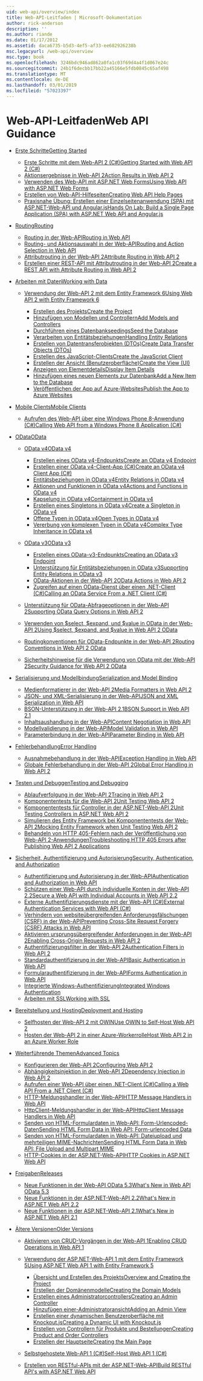 ```yaml
---
uid: web-api/overview/index
title: Web-API-Leitfaden | Microsoft-Dokumentation
author: rick-anderson
description: ''
ms.author: riande
ms.date: 01/17/2012
ms.assetid: daca6735-b5d3-4ef5-af33-ee682926238b
msc.legacyurl: /web-api/overview
msc.type: book
ms.openlocfilehash: 3246bdc946ad862a0fa1c03f69d4a4f1d067e24c
ms.sourcegitcommit: 24b1f6decbb17bb22a45166e5fdb0845c65af498
ms.translationtype: MT
ms.contentlocale: de-DE
ms.lasthandoff: 03/01/2019
ms.locfileid: "57023397"
---
```

<a name="web-api-guidance"></a><span data-ttu-id="10170-102">Web-API-Leitfaden</span><span class="sxs-lookup"><span data-stu-id="10170-102">Web API Guidance</span></span>
====================
- [<span data-ttu-id="10170-103">Erste Schritte</span><span class="sxs-lookup"><span data-stu-id="10170-103">Getting Started</span></span>](getting-started-with-aspnet-web-api/index.md)

    - [<span data-ttu-id="10170-104">Erste Schritte mit dem Web-API 2 (C#)</span><span class="sxs-lookup"><span data-stu-id="10170-104">Getting Started with Web API 2 (C#)</span></span>](getting-started-with-aspnet-web-api/tutorial-your-first-web-api.md)
    - [<span data-ttu-id="10170-105">Aktionsergebnisse in Web-API 2</span><span class="sxs-lookup"><span data-stu-id="10170-105">Action Results in Web API 2</span></span>](getting-started-with-aspnet-web-api/action-results.md)
    - [<span data-ttu-id="10170-106">Verwenden des Web-API mit ASP.NET Web Forms</span><span class="sxs-lookup"><span data-stu-id="10170-106">Using Web API with ASP.NET Web Forms</span></span>](getting-started-with-aspnet-web-api/using-web-api-with-aspnet-web-forms.md)
    - [<span data-ttu-id="10170-107">Erstellen von Web-API-Hilfeseiten</span><span class="sxs-lookup"><span data-stu-id="10170-107">Creating Web API Help Pages</span></span>](getting-started-with-aspnet-web-api/creating-api-help-pages.md)
    - [<span data-ttu-id="10170-108">Praxisnahe Übung: Erstellen einer Einzelseitenanwendung (SPA) mit ASP.NET-Web-API und Angular.js</span><span class="sxs-lookup"><span data-stu-id="10170-108">Hands On Lab: Build a Single Page Application (SPA) with ASP.NET Web API and Angular.js</span></span>](getting-started-with-aspnet-web-api/build-a-single-page-application-spa-with-aspnet-web-api-and-angularjs.md)
- [<span data-ttu-id="10170-109">Routing</span><span class="sxs-lookup"><span data-stu-id="10170-109">Routing</span></span>](web-api-routing-and-actions/index.md)

    - [<span data-ttu-id="10170-110">Routing in der Web-API</span><span class="sxs-lookup"><span data-stu-id="10170-110">Routing in Web API</span></span>](web-api-routing-and-actions/routing-in-aspnet-web-api.md)
    - [<span data-ttu-id="10170-111">Routing- und Aktionsauswahl in der Web-API</span><span class="sxs-lookup"><span data-stu-id="10170-111">Routing and Action Selection in Web API</span></span>](web-api-routing-and-actions/routing-and-action-selection.md)
    - [<span data-ttu-id="10170-112">Attributrouting in der Web-API 2</span><span class="sxs-lookup"><span data-stu-id="10170-112">Attribute Routing in Web API 2</span></span>](web-api-routing-and-actions/attribute-routing-in-web-api-2.md)
    - [<span data-ttu-id="10170-113">Erstellen einer REST-API mit Attributrouting in der Web-API 2</span><span class="sxs-lookup"><span data-stu-id="10170-113">Create a REST API with Attribute Routing in Web API 2</span></span>](web-api-routing-and-actions/create-a-rest-api-with-attribute-routing.md)
- [<span data-ttu-id="10170-114">Arbeiten mit Daten</span><span class="sxs-lookup"><span data-stu-id="10170-114">Working with Data</span></span>](data/index.md)

    - [<span data-ttu-id="10170-115">Verwendung der Web-API 2 mit dem Entity Framework 6</span><span class="sxs-lookup"><span data-stu-id="10170-115">Using Web API 2 with Entity Framework 6</span></span>](data/using-web-api-with-entity-framework/index.md)

        - [<span data-ttu-id="10170-116">Erstellen des Projekts</span><span class="sxs-lookup"><span data-stu-id="10170-116">Create the Project</span></span>](data/using-web-api-with-entity-framework/part-1.md)
        - [<span data-ttu-id="10170-117">Hinzufügen von Modellen und Controllern</span><span class="sxs-lookup"><span data-stu-id="10170-117">Add Models and Controllers</span></span>](data/using-web-api-with-entity-framework/part-2.md)
        - [<span data-ttu-id="10170-118">Durchführen eines Datenbankseedings</span><span class="sxs-lookup"><span data-stu-id="10170-118">Seed the Database</span></span>](data/using-web-api-with-entity-framework/part-3.md)
        - [<span data-ttu-id="10170-119">Verarbeiten von Entitätsbeziehungen</span><span class="sxs-lookup"><span data-stu-id="10170-119">Handling Entity Relations</span></span>](data/using-web-api-with-entity-framework/part-4.md)
        - [<span data-ttu-id="10170-120">Erstellen von Datentransferobjekten (DTOs)</span><span class="sxs-lookup"><span data-stu-id="10170-120">Create Data Transfer Objects (DTOs)</span></span>](data/using-web-api-with-entity-framework/part-5.md)
        - [<span data-ttu-id="10170-121">Erstellen des JavaScript-Clients</span><span class="sxs-lookup"><span data-stu-id="10170-121">Create the JavaScript Client</span></span>](data/using-web-api-with-entity-framework/part-6.md)
        - [<span data-ttu-id="10170-122">Erstellen der Ansicht (Benutzeroberfläche)</span><span class="sxs-lookup"><span data-stu-id="10170-122">Create the View (UI)</span></span>](data/using-web-api-with-entity-framework/part-7.md)
        - [<span data-ttu-id="10170-123">Anzeigen von Elementdetails</span><span class="sxs-lookup"><span data-stu-id="10170-123">Display Item Details</span></span>](data/using-web-api-with-entity-framework/part-8.md)
        - [<span data-ttu-id="10170-124">Hinzufügen eines neuen Elements zur Datenbank</span><span class="sxs-lookup"><span data-stu-id="10170-124">Add a New Item to the Database</span></span>](data/using-web-api-with-entity-framework/part-9.md)
        - [<span data-ttu-id="10170-125">Veröffentlichen der App auf Azure-Websites</span><span class="sxs-lookup"><span data-stu-id="10170-125">Publish the App to Azure Websites</span></span>](data/using-web-api-with-entity-framework/part-10.md)
- [<span data-ttu-id="10170-126">Mobile Clients</span><span class="sxs-lookup"><span data-stu-id="10170-126">Mobile Clients</span></span>](mobile-clients/index.md)

    - [<span data-ttu-id="10170-127">Aufrufen des Web-API über eine Windows Phone 8-Anwendung (C#)</span><span class="sxs-lookup"><span data-stu-id="10170-127">Calling Web API from a Windows Phone 8 Application (C#)</span></span>](mobile-clients/calling-web-api-from-a-windows-phone-8-application.md)
- [<span data-ttu-id="10170-128">OData</span><span class="sxs-lookup"><span data-stu-id="10170-128">OData</span></span>](odata-support-in-aspnet-web-api/index.md)

    - [<span data-ttu-id="10170-129">OData v4</span><span class="sxs-lookup"><span data-stu-id="10170-129">OData v4</span></span>](odata-support-in-aspnet-web-api/odata-v4/index.md)

        - [<span data-ttu-id="10170-130">Erstellen eines OData v4-Endpunkts</span><span class="sxs-lookup"><span data-stu-id="10170-130">Create an OData v4 Endpoint</span></span>](odata-support-in-aspnet-web-api/odata-v4/create-an-odata-v4-endpoint.md)
        - [<span data-ttu-id="10170-131">Erstellen einer OData v4-Client-App (C#)</span><span class="sxs-lookup"><span data-stu-id="10170-131">Create an OData v4 Client App (C#)</span></span>](odata-support-in-aspnet-web-api/odata-v4/create-an-odata-v4-client-app.md)
        - [<span data-ttu-id="10170-132">Entitätsbeziehungen in OData v4</span><span class="sxs-lookup"><span data-stu-id="10170-132">Entity Relations in OData v4</span></span>](odata-support-in-aspnet-web-api/odata-v4/entity-relations-in-odata-v4.md)
        - [<span data-ttu-id="10170-133">Aktionen und Funktionen in OData v4</span><span class="sxs-lookup"><span data-stu-id="10170-133">Actions and Functions in OData v4</span></span>](odata-support-in-aspnet-web-api/odata-v4/odata-actions-and-functions.md)
        - [<span data-ttu-id="10170-134">Kapselung in OData v4</span><span class="sxs-lookup"><span data-stu-id="10170-134">Containment in OData v4</span></span>](odata-support-in-aspnet-web-api/odata-v4/odata-containment-in-web-api-22.md)
        - [<span data-ttu-id="10170-135">Erstellen eines Singletons in OData v4</span><span class="sxs-lookup"><span data-stu-id="10170-135">Create a Singleton in OData v4</span></span>](odata-support-in-aspnet-web-api/odata-v4/using-a-singleton-in-an-odata-endpoint-in-web-api-22.md)
        - [<span data-ttu-id="10170-136">Offene Typen in OData v4</span><span class="sxs-lookup"><span data-stu-id="10170-136">Open Types in OData v4</span></span>](odata-support-in-aspnet-web-api/odata-v4/use-open-types-in-odata-v4.md)
        - [<span data-ttu-id="10170-137">Vererbung von komplexen Typen in OData v4</span><span class="sxs-lookup"><span data-stu-id="10170-137">Complex Type Inheritance in OData v4</span></span>](odata-support-in-aspnet-web-api/odata-v4/complex-type-inheritance-in-odata-v4.md)
    - [<span data-ttu-id="10170-138">OData v3</span><span class="sxs-lookup"><span data-stu-id="10170-138">OData v3</span></span>](odata-support-in-aspnet-web-api/odata-v3/index.md)

        - [<span data-ttu-id="10170-139">Erstellen eines OData-v3-Endpunkts</span><span class="sxs-lookup"><span data-stu-id="10170-139">Creating an OData v3 Endpoint</span></span>](odata-support-in-aspnet-web-api/odata-v3/creating-an-odata-endpoint.md)
        - [<span data-ttu-id="10170-140">Unterstützung für Entitätsbeziehungen in OData v3</span><span class="sxs-lookup"><span data-stu-id="10170-140">Supporting Entity Relations in OData v3</span></span>](odata-support-in-aspnet-web-api/odata-v3/working-with-entity-relations.md)
        - [<span data-ttu-id="10170-141">OData-Aktionen in der Web-API 2</span><span class="sxs-lookup"><span data-stu-id="10170-141">OData Actions in Web API 2</span></span>](odata-support-in-aspnet-web-api/odata-v3/odata-actions.md)
        - [<span data-ttu-id="10170-142">Zugreifen auf einen OData-Dienst über einen .NET-Client (C#)</span><span class="sxs-lookup"><span data-stu-id="10170-142">Calling an OData Service From a .NET Client (C#)</span></span>](odata-support-in-aspnet-web-api/odata-v3/calling-an-odata-service-from-a-net-client.md)
    - [<span data-ttu-id="10170-143">Unterstützung für OData-Abfrageoptionen in der Web-API 2</span><span class="sxs-lookup"><span data-stu-id="10170-143">Supporting OData Query Options in Web API 2</span></span>](odata-support-in-aspnet-web-api/supporting-odata-query-options.md)
    - [<span data-ttu-id="10170-144">Verwenden von $select, $expand, und $value in OData in der Web-API 2</span><span class="sxs-lookup"><span data-stu-id="10170-144">Using $select, $expand, and $value in Web API 2 OData</span></span>](odata-support-in-aspnet-web-api/using-select-expand-and-value.md)
    - [<span data-ttu-id="10170-145">Routingkonventionen für OData-Endpunkte in der Web-API 2</span><span class="sxs-lookup"><span data-stu-id="10170-145">Routing Conventions in Web API 2 OData</span></span>](odata-support-in-aspnet-web-api/odata-routing-conventions.md)
    - [<span data-ttu-id="10170-146">Sicherheitshinweise für die Verwendung von OData mit der Web-API 2</span><span class="sxs-lookup"><span data-stu-id="10170-146">Security Guidance for Web API 2 OData</span></span>](odata-support-in-aspnet-web-api/odata-security-guidance.md)
- [<span data-ttu-id="10170-147">Serialisierung und Modellbindung</span><span class="sxs-lookup"><span data-stu-id="10170-147">Serialization and Model Binding</span></span>](formats-and-model-binding/index.md)

    - [<span data-ttu-id="10170-148">Medienformatierer in der Web-API 2</span><span class="sxs-lookup"><span data-stu-id="10170-148">Media Formatters in Web API 2</span></span>](formats-and-model-binding/media-formatters.md)
    - [<span data-ttu-id="10170-149">JSON- und XML-Serialisierung in der Web-API</span><span class="sxs-lookup"><span data-stu-id="10170-149">JSON and XML Serialization in Web API</span></span>](formats-and-model-binding/json-and-xml-serialization.md)
    - [<span data-ttu-id="10170-150">BSON-Unterstützung in der Web-API 2.1</span><span class="sxs-lookup"><span data-stu-id="10170-150">BSON Support in Web API 2.1</span></span>](formats-and-model-binding/bson-support-in-web-api-21.md)
    - [<span data-ttu-id="10170-151">Inhaltsaushandlung in der Web-API</span><span class="sxs-lookup"><span data-stu-id="10170-151">Content Negotiation in Web API</span></span>](formats-and-model-binding/content-negotiation.md)
    - [<span data-ttu-id="10170-152">Modellvalidierung in der Web-API</span><span class="sxs-lookup"><span data-stu-id="10170-152">Model Validation in Web API</span></span>](formats-and-model-binding/model-validation-in-aspnet-web-api.md)
    - [<span data-ttu-id="10170-153">Parameterbindung in der Web-API</span><span class="sxs-lookup"><span data-stu-id="10170-153">Parameter Binding in Web API</span></span>](formats-and-model-binding/parameter-binding-in-aspnet-web-api.md)
- [<span data-ttu-id="10170-154">Fehlerbehandlung</span><span class="sxs-lookup"><span data-stu-id="10170-154">Error Handling</span></span>](error-handling/index.md)

    - [<span data-ttu-id="10170-155">Ausnahmebehandlung in der Web-API</span><span class="sxs-lookup"><span data-stu-id="10170-155">Exception Handling in Web API</span></span>](error-handling/exception-handling.md)
    - [<span data-ttu-id="10170-156">Globale Fehlerbehandlung in der Web-API 2</span><span class="sxs-lookup"><span data-stu-id="10170-156">Global Error Handling in Web API 2</span></span>](error-handling/web-api-global-error-handling.md)
- [<span data-ttu-id="10170-157">Testen und Debuggen</span><span class="sxs-lookup"><span data-stu-id="10170-157">Testing and Debugging</span></span>](testing-and-debugging/index.md)

    - [<span data-ttu-id="10170-158">Ablaufverfolgung in der Web-API 2</span><span class="sxs-lookup"><span data-stu-id="10170-158">Tracing in Web API 2</span></span>](testing-and-debugging/tracing-in-aspnet-web-api.md)
    - [<span data-ttu-id="10170-159">Komponententests für die Web-API 2</span><span class="sxs-lookup"><span data-stu-id="10170-159">Unit Testing Web API 2</span></span>](testing-and-debugging/unit-testing-with-aspnet-web-api.md)
    - [<span data-ttu-id="10170-160">Komponententests für Controller in der ASP.NET-Web-API 2</span><span class="sxs-lookup"><span data-stu-id="10170-160">Unit Testing Controllers in ASP.NET Web API 2</span></span>](testing-and-debugging/unit-testing-controllers-in-web-api.md)
    - [<span data-ttu-id="10170-161">Simulieren des Entity Framework bei Komponententests der Web-API 2</span><span class="sxs-lookup"><span data-stu-id="10170-161">Mocking Entity Framework when Unit Testing Web API 2</span></span>](testing-and-debugging/mocking-entity-framework-when-unit-testing-aspnet-web-api-2.md)
    - [<span data-ttu-id="10170-162">Behandeln von HTTP 405-Fehlern nach der Veröffentlichung von Web-API 2-Anwendungen</span><span class="sxs-lookup"><span data-stu-id="10170-162">Troubleshooting HTTP 405 Errors after Publishing Web API 2 Applications</span></span>](testing-and-debugging/troubleshooting-http-405-errors-after-publishing-web-api-applications.md)
- [<span data-ttu-id="10170-163">Sicherheit, Authentifizierung und Autorisierung</span><span class="sxs-lookup"><span data-stu-id="10170-163">Security, Authentication, and Authorization</span></span>](security/index.md)

    - [<span data-ttu-id="10170-164">Authentifizierung und Autorisierung in der Web-API</span><span class="sxs-lookup"><span data-stu-id="10170-164">Authentication and Authorization in Web API</span></span>](security/authentication-and-authorization-in-aspnet-web-api.md)
    - [<span data-ttu-id="10170-165">Schützen einer Web-API durch individuelle Konten in der Web-API 2.2</span><span class="sxs-lookup"><span data-stu-id="10170-165">Secure a Web API with Individual Accounts in Web API 2.2</span></span>](security/individual-accounts-in-web-api.md)
    - [<span data-ttu-id="10170-166">Externe Authentifizierungsdienste mit der Web-API (C#)</span><span class="sxs-lookup"><span data-stu-id="10170-166">External Authentication Services with Web API (C#)</span></span>](security/external-authentication-services.md)
    - [<span data-ttu-id="10170-167">Verhindern von websiteübergreifenden Anforderungsfälschungen (CSRF) in der Web-API</span><span class="sxs-lookup"><span data-stu-id="10170-167">Preventing Cross-Site Request Forgery (CSRF) Attacks in Web API</span></span>](security/preventing-cross-site-request-forgery-csrf-attacks.md)
    - [<span data-ttu-id="10170-168">Aktivieren ursprungsübergreifender Anforderungen in der Web-API 2</span><span class="sxs-lookup"><span data-stu-id="10170-168">Enabling Cross-Origin Requests in Web API 2</span></span>](security/enabling-cross-origin-requests-in-web-api.md)
    - [<span data-ttu-id="10170-169">Authentifizierungsfilter in der Web-API 2</span><span class="sxs-lookup"><span data-stu-id="10170-169">Authentication Filters in Web API 2</span></span>](security/authentication-filters.md)
    - [<span data-ttu-id="10170-170">Standardauthentifizierung in der Web-API</span><span class="sxs-lookup"><span data-stu-id="10170-170">Basic Authentication in Web API</span></span>](security/basic-authentication.md)
    - [<span data-ttu-id="10170-171">Formularauthentifizierung in der Web-API</span><span class="sxs-lookup"><span data-stu-id="10170-171">Forms Authentication in Web API</span></span>](security/forms-authentication.md)
    - [<span data-ttu-id="10170-172">Integrierte Windows-Authentifizierung</span><span class="sxs-lookup"><span data-stu-id="10170-172">Integrated Windows Authentication</span></span>](security/integrated-windows-authentication.md)
    - [<span data-ttu-id="10170-173">Arbeiten mit SSL</span><span class="sxs-lookup"><span data-stu-id="10170-173">Working with SSL</span></span>](security/working-with-ssl-in-web-api.md)
- [<span data-ttu-id="10170-174">Bereitstellung und Hosting</span><span class="sxs-lookup"><span data-stu-id="10170-174">Deployment and Hosting</span></span>](hosting-aspnet-web-api/index.md)

    - [<span data-ttu-id="10170-175">Selfhosten der Web-API 2 mit OWIN</span><span class="sxs-lookup"><span data-stu-id="10170-175">Use OWIN to Self-Host Web API 2</span></span>](hosting-aspnet-web-api/use-owin-to-self-host-web-api.md)
    - [<span data-ttu-id="10170-176">Hosten der Web-API 2 in einer Azure-Workerrolle</span><span class="sxs-lookup"><span data-stu-id="10170-176">Host Web API 2 in an Azure Worker Role</span></span>](hosting-aspnet-web-api/host-aspnet-web-api-in-an-azure-worker-role.md)
- [<span data-ttu-id="10170-177">Weiterführende Themen</span><span class="sxs-lookup"><span data-stu-id="10170-177">Advanced Topics</span></span>](advanced/index.md)

    - [<span data-ttu-id="10170-178">Konfigurieren der Web-API 2</span><span class="sxs-lookup"><span data-stu-id="10170-178">Configuring Web API 2</span></span>](advanced/configuring-aspnet-web-api.md)
    - [<span data-ttu-id="10170-179">Abhängigkeitsinjektion in der Web-API 2</span><span class="sxs-lookup"><span data-stu-id="10170-179">Dependency Injection in Web API 2</span></span>](advanced/dependency-injection.md)
    - [<span data-ttu-id="10170-180">Aufrufen einer Web-API über einen .NET-Client (C#)</span><span class="sxs-lookup"><span data-stu-id="10170-180">Calling a Web API From a .NET Client (C#)</span></span>](advanced/calling-a-web-api-from-a-net-client.md)
    - [<span data-ttu-id="10170-181">HTTP-Meldungshandler in der Web-API</span><span class="sxs-lookup"><span data-stu-id="10170-181">HTTP Message Handlers in Web API</span></span>](advanced/http-message-handlers.md)
    - [<span data-ttu-id="10170-182">HttpClient-Meldungshandler in der Web-API</span><span class="sxs-lookup"><span data-stu-id="10170-182">HttpClient Message Handlers in Web API</span></span>](advanced/httpclient-message-handlers.md)
    - [<span data-ttu-id="10170-183">Senden von HTML-Formulardaten in Web-API: Form-Urlencoded-Daten</span><span class="sxs-lookup"><span data-stu-id="10170-183">Sending HTML Form Data in Web API: Form-urlencoded Data</span></span>](advanced/sending-html-form-data-part-1.md)
    - [<span data-ttu-id="10170-184">Senden von HTML-Formulardaten in Web-API: Dateiupload und mehrteiligen MIME-Nachrichten</span><span class="sxs-lookup"><span data-stu-id="10170-184">Sending HTML Form Data in Web API: File Upload and Multipart MIME</span></span>](advanced/sending-html-form-data-part-2.md)
    - [<span data-ttu-id="10170-185">HTTP-Cookies in der ASP.NET-Web-API</span><span class="sxs-lookup"><span data-stu-id="10170-185">HTTP Cookies in ASP.NET Web API</span></span>](advanced/http-cookies.md)
- [<span data-ttu-id="10170-186">Freigaben</span><span class="sxs-lookup"><span data-stu-id="10170-186">Releases</span></span>](releases/index.md)

    - [<span data-ttu-id="10170-187">Neue Funktionen in der Web-API OData 5.3</span><span class="sxs-lookup"><span data-stu-id="10170-187">What's New in Web API OData 5.3</span></span>](releases/whats-new-in-aspnet-web-api-odata-53.md)
    - [<span data-ttu-id="10170-188">Neue Funktionen in der ASP.NET-Web-API 2.2</span><span class="sxs-lookup"><span data-stu-id="10170-188">What's New in ASP.NET Web API 2.2</span></span>](releases/whats-new-in-aspnet-web-api-22.md)
    - [<span data-ttu-id="10170-189">Neue Funktionen in der ASP.NET-Web-API 2.1</span><span class="sxs-lookup"><span data-stu-id="10170-189">What's New in ASP.NET Web API 2.1</span></span>](releases/whats-new-in-aspnet-web-api-21.md)
- [<span data-ttu-id="10170-190">Ältere Versionen</span><span class="sxs-lookup"><span data-stu-id="10170-190">Older Versions</span></span>](older-versions/index.md)

    - [<span data-ttu-id="10170-191">Aktivieren von CRUD-Vorgängen in der Web-API 1</span><span class="sxs-lookup"><span data-stu-id="10170-191">Enabling CRUD Operations in Web API 1</span></span>](older-versions/creating-a-web-api-that-supports-crud-operations.md)
    - [<span data-ttu-id="10170-192">Verwendung der ASP.NET-Web-API 1 mit dem Entity Framework 5</span><span class="sxs-lookup"><span data-stu-id="10170-192">Using ASP.NET Web API 1 with Entity Framework 5</span></span>](older-versions/using-web-api-1-with-entity-framework-5/index.md)

        - [<span data-ttu-id="10170-193">Übersicht und Erstellen des Projekts</span><span class="sxs-lookup"><span data-stu-id="10170-193">Overview and Creating the Project</span></span>](older-versions/using-web-api-1-with-entity-framework-5/using-web-api-with-entity-framework-part-1.md)
        - [<span data-ttu-id="10170-194">Erstellen der Domänenmodelle</span><span class="sxs-lookup"><span data-stu-id="10170-194">Creating the Domain Models</span></span>](older-versions/using-web-api-1-with-entity-framework-5/using-web-api-with-entity-framework-part-2.md)
        - [<span data-ttu-id="10170-195">Erstellen eines Administratorcontrollers</span><span class="sxs-lookup"><span data-stu-id="10170-195">Creating an Admin Controller</span></span>](older-versions/using-web-api-1-with-entity-framework-5/using-web-api-with-entity-framework-part-3.md)
        - [<span data-ttu-id="10170-196">Hinzufügen einer-Administratoransicht</span><span class="sxs-lookup"><span data-stu-id="10170-196">Adding an Admin View</span></span>](older-versions/using-web-api-1-with-entity-framework-5/using-web-api-with-entity-framework-part-4.md)
        - [<span data-ttu-id="10170-197">Erstellen einer dynamischen Benutzeroberfläche mit Knockout.js</span><span class="sxs-lookup"><span data-stu-id="10170-197">Creating a Dynamic UI with Knockout.js</span></span>](older-versions/using-web-api-1-with-entity-framework-5/using-web-api-with-entity-framework-part-5.md)
        - [<span data-ttu-id="10170-198">Erstellen von Controllern für Produkte und Bestellungen</span><span class="sxs-lookup"><span data-stu-id="10170-198">Creating Product and Order Controllers</span></span>](older-versions/using-web-api-1-with-entity-framework-5/using-web-api-with-entity-framework-part-6.md)
        - [<span data-ttu-id="10170-199">Erstellen der Hauptseite</span><span class="sxs-lookup"><span data-stu-id="10170-199">Creating the Main Page</span></span>](older-versions/using-web-api-1-with-entity-framework-5/using-web-api-with-entity-framework-part-7.md)
    - [<span data-ttu-id="10170-200">Selbstgehostete Web-API 1 (C#)</span><span class="sxs-lookup"><span data-stu-id="10170-200">Self-Host Web API 1 (C#)</span></span>](older-versions/self-host-a-web-api.md)
    - [<span data-ttu-id="10170-201">Erstellen von RESTful-APIs mit der ASP.NET-Web-API</span><span class="sxs-lookup"><span data-stu-id="10170-201">Build RESTful API's with ASP.NET Web API</span></span>](older-versions/build-restful-apis-with-aspnet-web-api.md)
